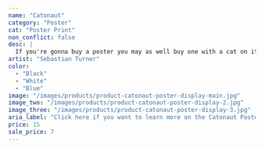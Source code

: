 ```yaml
---
name: "Catonaut"
category: "Poster"
cat: "Poster Print"
non_conflict: false
desc: |
  If you're gonna buy a poster you may as well buy one with a cat on it.
artist: "Sebastian Turner"
color:
  - "Black"
  - "White"
  - "Blue"
image: "/images/products/product-catonaut-poster-display-main.jpg"
image_two: "/images/products/product-catonaut-poster-display-2.jpg"
image_three: "/images/products/product-catonaut-poster-display-3.jpg"
aria_label: "Click here if you want to learn more on the Catonaut Poster."
price: 15
sale_price: 7
---
```

